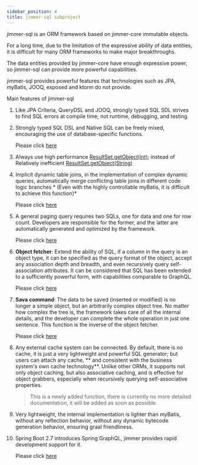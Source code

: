 ```yaml
---
sidebar_position: 4
title: jimmer-sql subproject
---
```


jimmer-sql is an ORM framework based on jimmer-core immutable objects.

For a long time, due to the limitation of the expressive ability of data entities, it is difficult for many ORM frameworks to make major breakthroughs. 

The data entities provided by jimmer-core have enough expressive power, so jimmer-sql can provide more powerful capabilities.

jimmer-sql provides powerful features that technologies such as JPA, myBatis, JOOQ, exposed and ktorm do not provide.

Main features of jimmer-sql

1. Like JPA Criteria, QueryDSL and JOOQ, strongly typed SQL SDL strives to find SQL errors at compile time, not runtime, debugging, and testing.

2. Strongly typed SQL DSL and Native SQL can be freely mixed, encouraging the use of database-specific functions.

   Please click [here](./expression#native-sql-expression)

3. Always use high performance [ResultSet.getObject(int)](https://docs.oracle.com/javase/7/docs/api/java/sql/ResultSet.html#getObject(int)); instead of Relatively inefficient [ResultSet.getObject(String)](https://docs.oracle.com/javase/7/docs/api/java/sql/ResultSet.html#getObject(java.lang.String))

4. Implicit dynamic table joins, in the implementation of complex dynamic queries, automatically merge conflicting table joins in different code logic branches * (Even with the highly controllable myBatis, it is difficult to achieve this function)*

   Please click [here](./table-join#dynamic-join)

5. A general paging query requires two SQLs, one for data and one for row count. Developers are responsible for the former, and the latter are automatically generated and optimized by the framework.

   Please click [here](./query/pagination)

6. **Object fetcher**: Extend the ability of SQL, if a column in the query is an object type, it can be specified as the query format of the object, accept any association depth and breadth, and even recursively query self-association attributes. It can be considered that SQL has been extended to a sufficiently powerful form, with capabilities comparable to GraphQL.

   Please click [here](./query/fetcher)

7. **Sava command**: The data to be saved (inserted or modified) is no longer a simple object, but an arbitrarily complex object tree. No matter how complex the tree is, the framework takes care of all the internal details, and the developer can complete the whole operation in just one sentence. This function is the inverse of the object fetcher.

   Please click [here](./mutation/save-command)

8. Any external cache system can be connected. By default, there is no cache, it is just a very lightweight and powerful SQL generator; but users can attach any cache, ** and consistent with the business system's own cache technology**. Unlike other ORMs, it supports not only object caching, but also associative caching, and is effective for object grabbers, especially when recursively querying self-associative properties. 

   > This is a newly added function, there is currently no more detailed documentation, it will be added as soon as possible.

9. Very lightweight, the internal implementation is lighter than myBatis, without any reflection behavior, without any dynamic bytecode generation behavior, ensuring graal friendliness.

10. Spring Boot 2.7 introduces Spring GraphQL, jimmer provides rapid development support for it.

    Please click [here](./spring-graphql.md)
